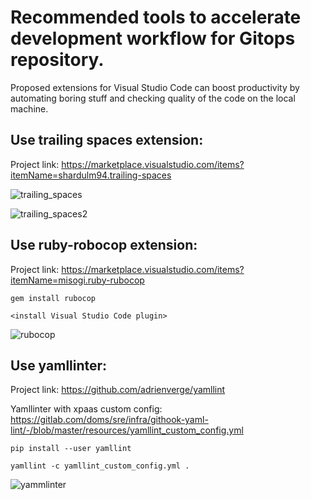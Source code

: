 # Recommended tools to accelerate development workflow for Gitops repository.

Proposed extensions for Visual Studio Code can boost productivity by automating boring stuff and checking quality of the code on the local machine.

## Use trailing spaces extension:
Project link:  https://marketplace.visualstudio.com/items?itemName=shardulm94.trailing-spaces

![trailing_spaces](https://lh4.googleusercontent.com/SxtqHml1gyavslR2RRTT1KHqCuFhabsG-f9R1H1FZ4aTBZZAWWiXgXqOrgTr61cIjDRJTzaGoU-gBbkqbGra4NbeaJdvjTm5s0E95-_mkxSc5u4jlZ0c8jPQiNqi33ZZbrjGdBmF)

![trailing_spaces2](https://lh4.googleusercontent.com/Pd0PHtlu3Cs2Q7PMpayWZ9Qe52EJnWV2G5v8ahPK0otJlnsxABzCqDmSudvWOIYbay1JZGYO1WykfC6AmdR_oLuqA-dx61AmmOTZtICFF6MD_165DJ3GDVZq_iNQx_wbuWAD5hpv)

## Use ruby-robocop extension:
Project link:  https://marketplace.visualstudio.com/items?itemName=misogi.ruby-rubocop

`gem install rubocop`

`<install Visual Studio Code plugin>`

![rubocop](https://lh6.googleusercontent.com/sv2zmIjlj5PvWeWmEM2oEBkgSxwm_gStLpoqYuI7P8HWngckNMoHH4acI1T3uFo2O_tbjREb4AOKjD2FIU5YqO6YQfeBAIGeacM5g13_Llrls02XbbTPM5ivILsqHnn-CkEXcP56)

## Use yamllinter:
Project link: https://github.com/adrienverge/yamllint

Yamllinter with xpaas custom config:
https://gitlab.com/doms/sre/infra/githook-yaml-lint/-/blob/master/resources/yamllint_custom_config.yml

`pip install --user yamllint`

`yamllint -c yamllint_custom_config.yml .`


![yammlinter](https://lh6.googleusercontent.com/uzceD-Xt1Jehu3f4rEPHDX1MxNnZbkmKhbeujsJkm2tcc8VtcC2L9PH0HuusdgI46xj6V80iBdTfgWw1LK5GI5U2oHZv1vrREA0wJswfr6u6vTmuIiINv8yzL4O43fJbTC9ue66r)